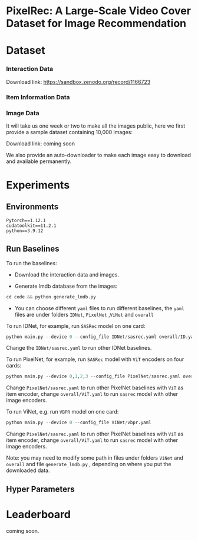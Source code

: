 # PixelRec: A Large-Scale Video Cover Dataset for Image Recommendation


# Dataset

### Interaction Data

Download link: https://sandbox.zenodo.org/record/1166723

### Item Information Data



### Image Data

It will take us one week or two to make all the images public, here we first provide a sample dataset containing 10,000 images:

Download link: coming soon

We also provide an auto-downloader to make each image easy to download and available permanently. 



# Experiments

## Environments

```
Pytorch==1.12.1
cudatoolkit==11.2.1
python==3.9.12
```

## Run Baselines

To run the baselines:

- Download the interaction data and images.

- Generate lmdb database from the images:

```python
cd code && python generate_lmdb.py
```

- You can choose different `yaml` files to run different baselines, the `yaml` files are under folders `IDNet`, `PixelNet` ,`ViNet` and `overall`

To run IDNet, for example, run `SASRec` model on one card:

```python
python main.py --device 0 --config_file IDNet/sasrec.yaml overall/ID.yaml
```

Change the `IDNet/sasrec.yaml` to run other IDNet baselines.



To run PixelNet, for example, run `SASRec` model with `ViT` encoders on four cards:

```python
python main.py --device 0,1,2,3 --config_file PixelNet/sasrec.yaml overall/ViT.yaml
```

Change  `PixelNet/sasrec.yaml` to run other PixelNet baselines with `ViT` as item encoder,  change  `overall/ViT.yaml` to run `sasrec` model with other image encoders.



To run ViNet, e.g. run `VBPR` model on one card:

```python
python main.py --device 0 --config_file ViNet/vbpr.yaml
```

Change  `PixelNet/sasrec.yaml` to run other PixelNet baselines with `ViT` as item encoder,  change  `overall/ViT.yaml` to run `sasrec` model with other image encoders.



Note: you may need to modify some path in files under folders `ViNet` and `overall` and file `generate_lmdb.py` , depending on where you put the downloaded data.

## Hyper Parameters



# Leaderboard

coming soon.